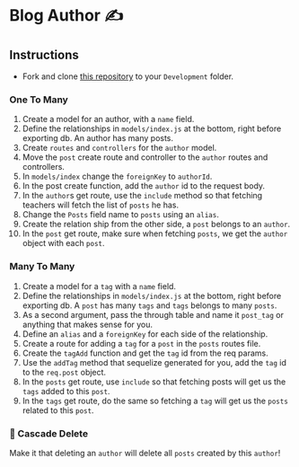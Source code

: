 # Blog Author ✍️

## Instructions

- Fork and clone [this repository](https://github.com/JoinCODED/Task-Express-M5-Relations-Sql) to your `Development` folder.

### One To Many

1. Create a model for an author, with a `name` field.
2. Define the relationships in `models/index.js` at the bottom, right before exporting db. An author has many posts.
3. Create `routes` and `controllers` for the `author` model.
4. Move the `post` create route and controller to the `author` routes and controllers.
5. In `models/index` change the `foreignKey` to `authorId`.
6. In the post create function, add the `author` id to the request body.
7. In the `author`s get route, use the `include` method so that fetching teachers will fetch the list of `posts` he has.
8. Change the `Posts` field name to `posts` using an `alias`.
9. Create the relation ship from the other side, a `post` belongs to an `author`.
10. In the `post` get route, make sure when fetching `posts`, we get the `author` object with each `post`.

### Many To Many

1. Create a model for a `tag` with a `name` field.
2. Define the relationships in `models/index.js` at the bottom, right before exporting db. A `post` has many `tags` and `tags` belongs to many `posts`.
3. As a second argument, pass the through table and name it `post_tag` or anything that makes sense for you.
4. Define an `alias` and a `foreignKey` for each side of the relationship.
5. Create a route for adding a `tag` for a `post` in the `posts` routes file.
6. Create the `tagAdd` function and get the `tag` id from the req params.
7. Use the `addTag` method that sequelize generated for you, add the `tag` id to the `req.post` object.
8. In the `posts` get route, use `include` so that fetching posts will get us the `tags` added to this `post`.
9. In the `tags` get route, do the same so fetching a `tag` will get us the `posts` related to this `post`.

### 🍋 Cascade Delete

Make it that deleting an `author` will delete all `posts` created by this `author`!
